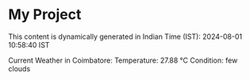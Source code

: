 # My Project

This content is dynamically generated in Indian Time (IST): 2024-08-01 10:58:40 IST


Current Weather in Coimbatore:
Temperature: 27.88 °C
Condition: few clouds
